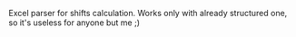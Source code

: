 Excel parser for shifts calculation.
Works only with already structured one, so it's useless for anyone but me ;)
